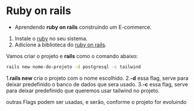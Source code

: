 # Ruby on rails

- Aprendendo **ruby on rails** construindo um E-commerce.

1. Instale o [ruby](https://www.ruby-lang.org/en/downloads/) no seu sistema.
2. Adicione a biblioteca do [ruby on rails](https://guides.rubyonrails.org/install_ruby_on_rails.html).

Vamos criar o projeto e **rails** como o comando abaixo:

```bash
rails new nome-do-projeto -d postgresql -c tailwind
```

1.**rails new** cria o projeto com o nome escolhido.
2.**-d** essa flag, serve para deixar predefinido o banco de dados que sera usado.
3.**-c** essa flag, serve para deixar predefinido que queremos usar tailwind no projeto.

outras Flags podem ser usadas, e serão, conforme o projeto for evoluindo

```bash
```

```bash
```
